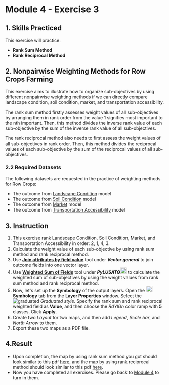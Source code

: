 # Module 4 - Exercise 3

## 1. Skills Practiced

This exercise will practice:

- **Rank Sum Method**
- **Rank Reciprocal Method**

## 2. Nonpairwise Weighting Methods for Row Crops Farming

This exercise aims to illustrate how to organize sub-objectives
by using different nonpairwise weighting methods if we can
directly compare landscape condition, soil condition, market,
and transportation accessibility.

The rank sum method firstly assesses weight values of all sub-objectives by
arranging them in rank order from the value 1 signifies most important
to the nth important.
Then, this method divides the inverse rank value of each sub-objective
by the sum of the inverse rank value of all sub-objectives.

The rank reciprocal method also needs to first assess the weight values of
all sub-objectives in rank order.
Then, this method divides the reciprocal values of each sub-objective
by the sum of the reciprocal values of all sub-objectives.

### 2.2 Required Datasets

The following datasets are requested in the practice of weighting methods
for Row Crops:

- The outcome from
  [Landscape Condition](https://github.com/SERVIR-WA/GALUP/blob/master/training/1_lu/pdf_maps/LandConditionMap.pdf)
  model
- The outcome from
  [Soil Condition](https://github.com/SERVIR-WA/GALUP/blob/master/training/1_lu/pdf_maps/SoilIndex.pdf)
  model
- The outcome from
  [Market](https://github.com/SERVIR-WA/GALUP/blob/master/training/1_lu/pdf_maps/rcrp_Market.pdf)
  model
- The outcome from
  [Transportation Accessibility](https://github.com/SERVIR-WA/GALUP/blob/master/img/map/m3_transportation_accessibility.png)
  model

## 3. Instruction

1. This exercise rank Landscape Condition, Soil Condition, Market, and
   Transportation Accessibility in order: 2, 1, 4, 3.
2. Calculate the weight value of each sub-objective by using rank sum method
   and rank reciprocal method.
3. Use **<ins>Join attributes by field value</ins>** tool
   under **_Vector general_** to join outcome fields into one vector layer.
4. Use
   **<ins>Weighted Sum of Fields</ins>** tool under **_PyLUSATQ_**<img src="https://github.com/mogaetkpp/GALUP/blob/master/img/gui/icon/PyLUSATQ.svg" alt= "scripts" width="20"> to calculate the weighted sum of sub-objectives by using the weight values
   from rank sum method and rank reciprocal method.
5. Now, let's set up the **Symbology** of the output layers.
   Open the
   <img src="../../../img/gui/icon/symbology.svg" alt= "AttrTbl" width="20">
   **Symbology** tab from the **Layer Properties** window.
   Select the ![graduated](../../../img/gui/icon/rendererGraduatedSymbol.svg)
   *Graduated style*.
   Specify the rank sum and rank reciprocal weighted field
   as **Value**, and then choose the _RdYlGn_ color ramp with **5** classes.
   Click **Apply**.
6. Create two _Layout_ for two maps, and then add _Legend_, _Scale bar_, and
    _North Arrow_ to them. 
7. Export these two maps as a PDF file.

## 4.Result

- Upon completion, the map by using rank sum method you got should look similar
  to this pdf
  [here](../../../training/1_lu/pdf_maps/RankSum.pdf),
  and the map by using rank reciprocal method should look similar to this pdf
  [here](../../../training/1_lu/pdf_maps/RankSum.pdf).
- Now you have completed all exercises. Please go back to
  [Module 4](https://github.com/SERVIR-WA/GALUP/blob/master/training/1_lu/modules/module4.md)
  to turn in them.
